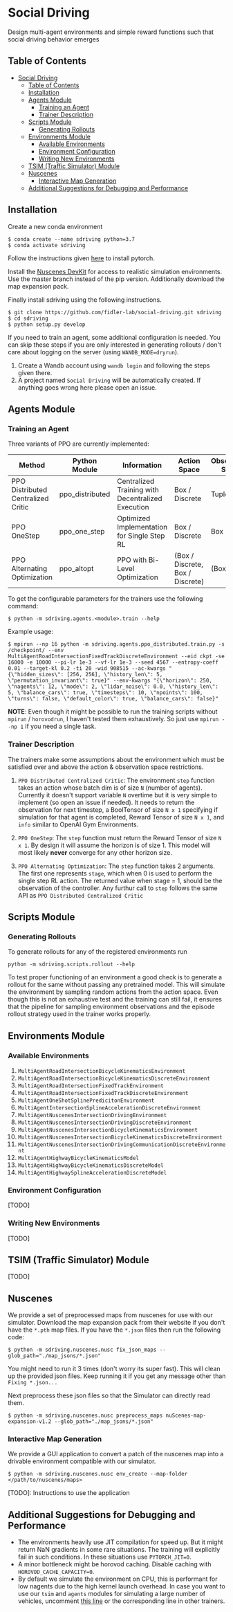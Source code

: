 # Social Driving
Design multi-agent environments and simple reward functions such that social driving behavior emerges

## Table of Contents

- [Social Driving](#social-driving)
  - [Table of Contents](#table-of-contents)
  - [Installation](#installation)
  - [Agents Module](#agents-module)
    - [Training an Agent](#training-an-agent)
    - [Trainer Description](#trainer-description)
  - [Scripts Module](#scripts-module)
    - [Generating Rollouts](#generating-rollouts)
  - [Environments Module](#environments-module)
    - [Available Environments](#available-environments)
    - [Environment Configuration](#environment-configuration)
    - [Writing New Environments](#writing-new-environments)
  - [TSIM (Traffic Simulator) Module](#tsim-traffic-simulator-module)
  - [Nuscenes](#nuscenes)
    - [Interactive Map Generation](#interactive-map-generation)
  - [Additional Suggestions for Debugging and Performance](#additional-suggestions-for-debugging-and-performance)

## Installation

Create a new conda environment

```
$ conda create --name sdriving python=3.7
$ conda activate sdriving
```

Follow the instructions given [here](https://pytorch.org/get-started/locally/) to install pytorch.

Install the [Nuscenes DevKit](https://github.com/nutonomy/nuscenes-devkit/) for access to realistic simulation environments. Use the master branch instead of the pip version. Additionally download the map expansion pack.

Finally install sdriving using the following instructions.

```
$ git clone https://github.com/fidler-lab/social-driving.git sdriving
$ cd sdriving
$ python setup.py develop
```

If you need to train an agent, some additional configuration is needed. You can skip these steps if you are only interested in generating rollouts / don't care about logging on the server (using `WANDB_MODE=dryrun`).

1. Create a Wandb account using `wandb login` and following the steps given there.
2. A project named `Social Driving` will be automatically created. If anything goes wrong here please open an issue.

## Agents Module

### Training an Agent

Three variants of PPO are currently implemented:

| Method                             | Python Module   | Information                                       | Action Space                     | Observation Space | Compatible Environments |
|------------------------------------|-----------------|---------------------------------------------------|----------------------------------|-------------------|-------------------------|
| PPO Distributed Centralized Critic | ppo_distributed | Centralized Training with Decentralized Execution | Box / Discrete                   | Tuple             | 1 - 3, 7 - 13           |
| PPO OneStep                        | ppo_one_step    | Optimized Implementation for Single Step RL       | Box / Discrete                   | Box               | 5                       |
| PPO Alternating Optimization       | ppo_altopt      | PPO with Bi-Level Optimization                    | (Box / Discrete, Box / Discrete) | (Box, Tuple)      | 6, 14                   |


To get the configurable parameters for the trainers use the following command:

```
$ python -m sdriving.agents.<module>.train --help
```

Example usage:

```
$ mpirun --np 16 python -m sdriving.agents.ppo_distributed.train.py -s /checkpoint/ --env MultiAgentRoadIntersectionFixedTrackDiscreteEnvironment --eid ckpt -se 16000 -e 10000 --pi-lr 1e-3 --vf-lr 1e-3 --seed 4567 --entropy-coeff 0.01 --target-kl 0.2 -ti 20 -wid 908515 --ac-kwargs "{\"hidden_sizes\": [256, 256], \"history_len\": 5, \"permutation_invariant\": true}" --env-kwargs "{\"horizon\": 250, \"nagents\": 12, \"mode\": 2, \"lidar_noise\": 0.0, \"history_len\": 5, \"balance_cars\": true, \"timesteps\": 10, \"npoints\": 100, \"turns\": false, \"default_color\": true, \"balance_cars\": false}"
```

**NOTE**: Even though it might be possible to run the training scripts without `mpirun` / `horovodrun`, I haven't tested them exhaustively. So just use `mpirun --np 1` if you need a single task.

### Trainer Description

The trainers make some assumptions about the environment which must be satisfied over and above the action & observation space restrictions.

1. `PPO Distributed Centralized Critic`: The environment `step` function takes an action whose batch dim is of size `N` (number of agents). Currently it doesn't support variable `N` overtime but it is very simple to implement (so open an issue if needed). It needs to return the observation for next timestep, a BoolTensor of size `N x 1` specifying if simulation for that agent is completed, Reward Tensor of size `N x 1`, and `info` similar to OpenAI Gym Environments.

2. `PPO OneStep`: The `step` function must return the Reward Tensor of size `N x 1`. By design it will assume the horizon is of size 1. This model will most likely **never** converge for any other horizon size.

3. `PPO Alternating Optimization`: The `step` function takes 2 arguments. The first one represents `stage`, which when 0 is used to perform the single step RL action. The returned value when stage = 1, should be the observation of the controller. Any furthur call to `step` follows the same API as `PPO Distributed Centralized Critic`

## Scripts Module

### Generating Rollouts

To generate rollouts for any of the registered environments run

```
python -m sdriving.scripts.rollout --help
```

To test proper functioning of an environment a good check is to generate a rollout for the same without passing any pretrained model. This will simulate the environment by sampling random actions from the action space. Even though this is not an exhaustive test and the training can still fail, it ensures that the pipeline for sampling environment observations and the episode rollout strategy used in the trainer works properly.

## Environments Module

### Available Environments

1. `MultiAgentRoadIntersectionBicycleKinematicsEnvironment`
2. `MultiAgentRoadIntersectionBicycleKinematicsDiscreteEnvironment`
3. `MultiAgentRoadIntersectionFixedTrackEnvironment`
4. `MultiAgentRoadIntersectionFixedTrackDiscreteEnvironment`
5. `MultiAgentOneShotSplinePredicitonEnvironment`
6. `MultiAgentIntersectionSplineAccelerationDiscreteEnvironment`
7. `MultiAgentNuscenesIntersectionDrivingEnvironment`
8. `MultiAgentNuscenesIntersectionDrivingDiscreteEnvironment`
9. `MultiAgentNuscenesIntersectionBicycleKinematicsEnvironment`
10. `MultiAgentNuscenesIntersectionBicycleKinematicsDiscreteEnvironment`
11. `MultiAgentNuscenesIntersectionDrivingCommunicationDiscreteEnvironment`
12. `MultiAgentHighwayBicycleKinematicsModel`
13. `MultiAgentHighwayBicycleKinematicsDiscreteModel`
14. `MultiAgentHighwaySplineAccelerationDiscreteModel`

### Environment Configuration

[TODO]

### Writing New Environments

[TODO]

## TSIM (Traffic Simulator) Module

[TODO]

## Nuscenes

We provide a set of preprocessed maps from nuscenes for use with our simulator. Download the map expansion pack from their website if you don't have the `*.pth` map files. If you have the `*.json` files then run the following code:

```
$ python -m sdriving.nuscenes.nusc fix_json_maps --glob_path="./map_jsons/*.json"
```

You might need to run it 3 times (don't worry its super fast). This will clean up the provided json files. Keep running it if you get any message other than `Fixing *.json...`

Next preprocess these json files so that the Simulator can directly read them.

```
$ python -m sdriving.nuscenes.nusc preprocess_maps nuScenes-map-expansion-v1.2 --glob_path="./map_jsons/*.json"
```

### Interactive Map Generation

We provide a GUI application to convert a patch of the nuscenes map into a drivable environment compatible with our simulator.

```
$ python -m sdriving.nuscenes.nusc env_create --map-folder </path/to/nuscenes/maps>
```

[TODO]: Instructions to use the application

## Additional Suggestions for Debugging and Performance

* The environments heavily use JIT compilation for speed up. But it might return NaN gradients in some rare situations. The training will explicitly fail in such conditions. In these situations use `PYTORCH_JIT=0`.
* A minor bottleneck might be horovod caching. Disable caching with `HOROVOD_CACHE_CAPACITY=0`.
* By default we simulate the environment on CPU, this is performant for low nagents due to the high kernel launch overhead. In case you want to use our `tsim` and `agents` modules for simulating a large number of vehicles, uncomment [this line](https://github.com/fidler-lab/social-driving/blob/b59dede27ebfed22e2c41165a79b8fce95f308da/sdriving/agents/ppo_distributed/ppo.py#L73) or the corresponding line in other trainers.
